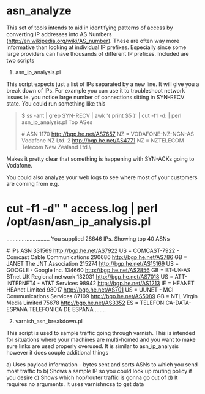 asn_analyze
===========

This set of tools intends to aid in identifying patterns of access by converting
IP addresses into AS Numbers (http://en.wikipedia.org/wiki/AS_number). These are 
often way more informative than looking at individual IP prefixes. Especially
since some large providers can have thousands of different IP prefixes. Included are 
two scripts

1. asn_ip_analysis.pl

This script expects just a list of IPs separated by a new line. It will give you
a break down of IPs. For example you can use it to troubleshoot network issues ie.
you notice large number of connections sitting in SYN-RECV state. You could run 
something like this

> $ ss -ant | grep SYN-RECV | awk '{ print $5 }' | cut -f1 -d:  | perl asn_ip_analysis.pl 
> Top  ASes
> 
>  \#          ASN
>    1170 http://bgp.he.net/AS7657	 NZ = VODAFONE-NZ-NGN-AS Vodafone NZ Ltd.
>       2 http://bgp.he.net/AS4771	 NZ = NZTELECOM Telecom New Zealand Ltd.\

Makes it pretty clear that something is happening with SYN-ACKs going to Vodafone.

You could also analyze your web logs to see where most of your customers are coming from
e.g.

# cut -f1 -d" " access.log | perl /opt/asn/asn_ip_analysis.pl 
............................
You supplied 28646 IPs. Showing top 40 ASNs

 \# IPs            ASN
      331569    http://bgp.he.net/AS7922   US = COMCAST-7922 - Comcast Cable Communications
      290686     http://bgp.he.net/AS786   GB = JANET The JNT Association
      215274   http://bgp.he.net/AS15169   US = GOOGLE - Google Inc.
      134660    http://bgp.he.net/AS2856   GB = BT-UK-AS BTnet UK Regional network
      132031    http://bgp.he.net/AS7018   US = ATT-INTERNET4 - AT&T Services
       98942    http://bgp.he.net/AS1213   IE = HEANET HEAnet Limited
       98017     http://bgp.he.net/AS701   US = UUNET - MCI Communications Services
       87109    http://bgp.he.net/AS5089   GB = NTL Virgin Media Limited
       75678    http://bgp.he.net/AS3352   ES = TELEFONICA-DATA-ESPANA TELEFONICA DE ESPANA
.......


2. varnish_asn_breakdown.pl

This script is used to sample traffic going through varnish. This is intended for situations
where your machines are multi-homed and you want to make sure links are used properly
overused. It is similar to asn_ip_analysis however it does couple additional things

a) Uses payload information - bytes sent and sorts ASNs to which you send most traffic to
b) Shows a sample IP so you could look up routing policy if you desire
c) Shows which hop/router traffic is gonna go out of
d) It requires no arguments. It uses varnishncsa to get data



